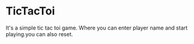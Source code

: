 # TicTacToi
It's a simple tic tac toi game. Where you can enter player name and start playing.you can also reset.
